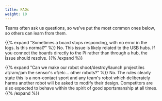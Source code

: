 ```yaml
---
title: FAQs
weight: 10
---
```


Teams often ask us questions, so we've put the most common ones below, so others can learn from them.

{{% expand "Sometimes a board stops responding, with no error in the logs. Is this normal?" %}}
No. This issue is likely related to the USB hubs. If you connect the boards directly to the Pi rather than through a hub, the issue should resolve.
{{% /expand %}}

{{% expand "Can we make our robot shoot/destroy/launch projectiles at/ram/jam the sensor's of/etc... other robots?" %}}
No. The rules clearly state this is a non-contact sport and any team's robot which deliberately harms another robot will be asked to modify their design. Competitors are also expected to behave within the spirit of good sportsmanship at all times.
{{% /expand %}}
